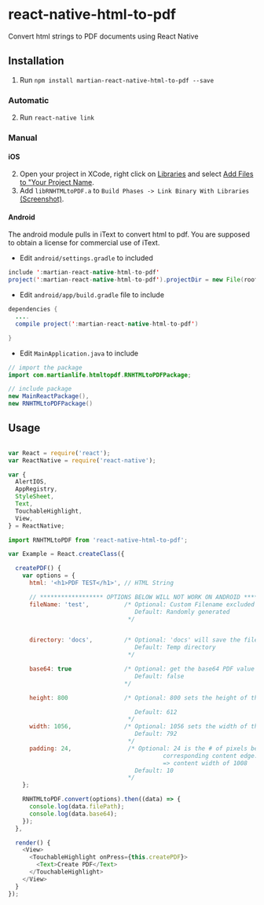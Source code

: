 # react-native-html-to-pdf

Convert html strings to PDF documents using React Native

## Installation

1. Run `npm install martian-react-native-html-to-pdf --save`

### Automatic

2. Run `react-native link`

### Manual

#### iOS

2. Open your project in XCode, right click on [Libraries](http://url.brentvatne.ca/jQp8) and select [Add Files to "Your Project Name](http://url.brentvatne.ca/1gqUD).
3. Add `libRNHTMLtoPDF.a` to `Build Phases -> Link Binary With Libraries`
   [(Screenshot)](http://url.brentvatne.ca/17Xfe).

#### Android
The android module pulls in iText to convert html to pdf.  You are supposed to obtain a license for commercial use of iText.

- Edit `android/settings.gradle` to included

```java
include ':martian-react-native-html-to-pdf'
project(':martian-react-native-html-to-pdf').projectDir = new File(rootProject.projectDir,'../node_modules/martian-react-native-html-to-pdf/android')
```

- Edit `android/app/build.gradle` file to include

```java
dependencies {
  ....
  compile project(':martian-react-native-html-to-pdf')

}
```

- Edit `MainApplication.java` to include

```java
// import the package
import com.martianlife.htmltopdf.RNHTMLtoPDFPackage;

// include package
new MainReactPackage(),
new RNHTMLtoPDFPackage()
```

## Usage
```javascript

var React = require('react');
var ReactNative = require('react-native');

var {
  AlertIOS,
  AppRegistry,
  StyleSheet,
  Text,
  TouchableHighlight,
  View,
} = ReactNative;

import RNHTMLtoPDF from 'react-native-html-to-pdf';

var Example = React.createClass({

  createPDF() {
    var options = {
      html: '<h1>PDF TEST</h1>', // HTML String

      // ****************** OPTIONS BELOW WILL NOT WORK ON ANDROID **************                              
      fileName: 'test',          /* Optional: Custom Filename excluded extension
                                    Default: Randomly generated
                                  */


      directory: 'docs',         /* Optional: 'docs' will save the file in the `Documents`
                                    Default: Temp directory
                                  */

      base64: true               /* Optional: get the base64 PDF value
                                    Default: false
                                 */

      height: 800                /* Optional: 800 sets the height of the DOCUMENT that will be produced

                                    Default: 612
                                  */
      width: 1056,               /* Optional: 1056 sets the width of the DOCUMENT that will produced
                                    Default: 792
                                  */
      padding: 24,                /* Optional: 24 is the # of pixels between the outer paper edge and
                                            corresponding content edge.  Example: width of 1056 - 2*padding
                                            => content width of 1008
                                    Default: 10
                                  */
    };

    RNHTMLtoPDF.convert(options).then((data) => {
      console.log(data.filePath);
      console.log(data.base64);
    });
  },

  render() {
    <View>
      <TouchableHighlight onPress={this.createPDF}>
        <Text>Create PDF</Text>
      </TouchableHighlight>
    </View>
  }
});
```
